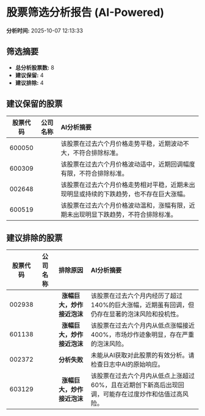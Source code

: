 # 股票筛选分析报告 (AI-Powered)

**分析时间:** 2025-10-07 12:13:33

## 筛选摘要

- **总分析股票数:** 8
- **建议保留:** 4
- **建议排除:** 4

## 建议保留的股票

| 股票代码 | 公司名称 | AI分析摘要 |
|:---:|:---:|:---|
| 600050 |  | 该股票在过去六个月价格走势平稳，近期波动不大，不符合排除标准。 |
| 600309 |  | 该股票在过去六个月价格波动适中，近期回调幅度有限，不符合排除标准。 |
| 002648 |  | 该股票在过去六个月价格走势相对平稳，近期未出现明显或持续的下跌趋势，也不存在巨大涨幅。 |
| 600519 |  | 该股票在过去六个月价格波动温和，涨幅有限，近期未出现明显下跌趋势，不符合排除标准。 |

## 建议排除的股票

| 股票代码 | 公司名称 | 排除原因 | AI分析摘要 |
|:---:|:---:|:---:|:---|
| 002938 |  | **涨幅巨大，炒作接近泡沫** | 该股票在过去六个月内经历了超过140%的巨大涨幅，近期虽有回调，但仍存在显著的泡沫风险和投机性。 |
| 601138 |  | **涨幅巨大，炒作接近泡沫** | 该股票在过去六个月内从低点涨幅接近400%，市场炒作迹象明显，存在严重的泡沫风险。 |
| 002372 |  | **分析失败** | 未能从AI获取对此股票的有效分析。请检查日志中AI的原始响应。 |
| 603129 |  | **涨幅巨大，炒作接近泡沫** | 该股票在过去六个月内从低点上涨超过60%，且在近期创下新高后出现回调，可能存在过度炒作和估值过高风险。 |

